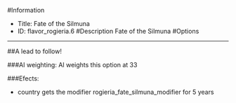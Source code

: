 #Information
 - Title: Fate of the Silmuna
 - ID: flavor_rogieria.6
#Description
Fate of the Silmuna
#Options

___
##A lead to follow!

###AI weighting:
AI weights this option at 33


###Efects:<ul><li>country gets the modifier rogieria_fate_silmuna_modifier for 5 years</li></ul>
